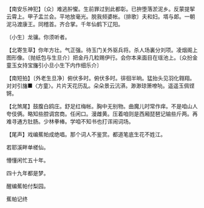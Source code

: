 <!-- { "loadSidebar": true } -->
【南安乐神犯】〔众〕难逃肸蠁。生前罪过到此都彰。已拚堕落淤泥乡。反蒙提挈云霄上。甲子盂兰会。平地放毫光。脱我频婆帐。〔排歌〕夫和妇。壻与郞。一朝泥马渡康王。同稽首。齐合掌。千年仙鹤下辽阳。

〔小生〕龙骧。你须听者。 

【北寄生草】你年方壮。气正强。待玉门关外驱兵将。杀人场裏分刘项。凌烟阁上图形像。〔抛纸包与生旦介〕把金丹几粒赐伊行。会你本来面目在瑶池上。〔众扮金童玉女持宝旛引小旦小生下内作细乐介〕 

【南短拍】〔外老生旦净〕俯伏多时。俯伏多时。徘徊半晌。猛抬头见羽化翱翔。对对引旛■〈方童〉。片片天花历乱。朵朵景云沆漭。渺渺琼箫嘹喨。遥遥玉佩铿锵。

【北煞尾】鼓腹白鸥庄。舒足红梅帐。胸中无别物。曲魔儿时常作痒。不是咱山人夸伎俩。略知些腔调宫商。任闲口。漫雌黄。压着咱则是西厢琵琶记输些斤两。再难寻通方肚肠。少林拳棒。学咱不知书也打诨闹词场。

【尾声】戏编蕉帕成绝唱。那个词人不鉴赏。都道笔底生花不姓江。

若耶溪畔单槎仙。



懵懂闲忙五十年。

四十九年都是梦。



醒编蕉帕付梨园。 

蕉帕记终 
